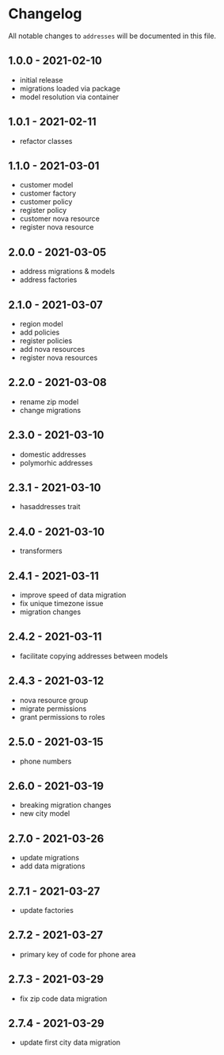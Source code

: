 # Changelog

All notable changes to `addresses` will be documented in this file.

## 1.0.0 - 2021-02-10

- initial release
- migrations loaded via package
- model resolution via container

## 1.0.1 - 2021-02-11

- refactor classes

## 1.1.0 - 2021-03-01

- customer model
- customer factory
- customer policy
- register policy
- customer nova resource
- register nova resource

## 2.0.0 - 2021-03-05

- address migrations & models
- address factories

## 2.1.0 - 2021-03-07

- region model
- add policies
- register policies
- add nova resources
- register nova resources

## 2.2.0 - 2021-03-08

- rename zip model
- change migrations

## 2.3.0 - 2021-03-10

- domestic addresses
- polymorhic addresses

## 2.3.1 - 2021-03-10

- hasaddresses trait

## 2.4.0 - 2021-03-10

- transformers

## 2.4.1 - 2021-03-11

- improve speed of data migration
- fix unique timezone issue
- migration changes

## 2.4.2 - 2021-03-11

- facilitate copying addresses between models

## 2.4.3 - 2021-03-12

- nova resource group
- migrate permissions
- grant permissions to roles

## 2.5.0 - 2021-03-15

- phone numbers

## 2.6.0 - 2021-03-19

- breaking migration changes
- new city model

## 2.7.0 - 2021-03-26

- update migrations
- add data migrations

## 2.7.1 - 2021-03-27

- update factories

## 2.7.2 - 2021-03-27

- primary key of code for phone area

## 2.7.3 - 2021-03-29

- fix zip code data migration

## 2.7.4 - 2021-03-29

- update first city data migration
